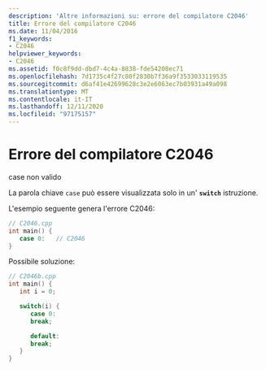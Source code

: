 ```yaml
---
description: 'Altre informazioni su: errore del compilatore C2046'
title: Errore del compilatore C2046
ms.date: 11/04/2016
f1_keywords:
- C2046
helpviewer_keywords:
- C2046
ms.assetid: f0c8f9dd-dbd7-4c4a-8838-fde54208ec71
ms.openlocfilehash: 7d1735c4f27c80f2830b7f36a9f3533033119535
ms.sourcegitcommit: d6af41e42699628c3e2e6063ec7b03931a49a098
ms.translationtype: MT
ms.contentlocale: it-IT
ms.lasthandoff: 12/11/2020
ms.locfileid: "97175157"
---
```

# <a name="compiler-error-c2046"></a>Errore del compilatore C2046

case non valido

La parola chiave `case` può essere visualizzata solo in un' **`switch`** istruzione.

L'esempio seguente genera l'errore C2046:

```cpp
// C2046.cpp
int main() {
   case 0:   // C2046
}
```

Possibile soluzione:

```cpp
// C2046b.cpp
int main() {
   int i = 0;

   switch(i) {
      case 0:
      break;

      default:
      break;
   }
}
```
